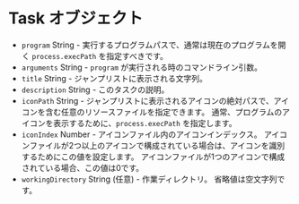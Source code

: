 # Task オブジェクト

* `program` String - 実行するプログラムパスで、通常は現在のプログラムを開く `process.execPath` を指定すべきです。
* `arguments` String - `program` が実行される時のコマンドライン引数。
* `title` String - ジャンプリストに表示される文字列。
* `description` String - このタスクの説明。
* `iconPath` String - ジャンプリストに表示されるアイコンの絶対パスで、アイコンを含む任意のリソースファイルを指定できます。 通常、プログラムのアイコンを表示するために、`process.execPath` を指定します。
* `iconIndex` Number - アイコンファイル内のアイコンインデックス。 アイコンファイルが2つ以上のアイコンで構成されている場合は、アイコンを識別するためにこの値を設定します。 アイコンファイルが1つのアイコンで構成されている場合、この値は0です。
* `workingDirectory` String (任意) - 作業ディレクトリ。 省略値は空文字列です。
